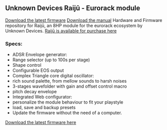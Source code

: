 ## Unknown Devices Raijū - Eurorack module
[Download the latest firmware](https://github.com/ "Download the latest firmware here")
[Download the manual](https://github.com/ "Download the latest manual")
Hardware and Firmware repository for Raijū, an 8HP module for the eurorack ecosystem by Unknown Devices.
[Raijū is available for purchase here](https://unwn.dev/shop/modules/synth-voices/raiju/ "Raijū is available for purchase here")

### Specs:
- ADSR Envelope generator:
 - Range selector (up to 100s per stage)
 - Shape control
 - Configurable EOS output
- Complex Triangle core digital oscillator:
 - rich sound palette, from mellow sounds to harsh noises
 - 3-stages wavefolder with gain and offset control macro
 - pitch decay envelope
- Integrated Web configurator:
 - personalize the module behaviour to fit your playstyle
 - load, save and backup presets
 - Update the firmware without the need of a computer.

[Download the latest firmware here](https://github.com/ "Download the latest firmware here")
